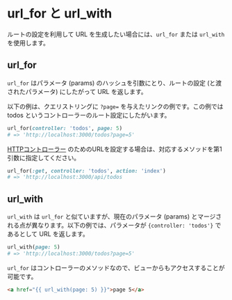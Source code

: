 # url_for と url_with

ルートの設定を利用して URL を生成したい場合には、```url_for``` または ```url_with``` を使用します。

## url_for

```url_for``` はパラメータ (params) のハッシュを引数にとり、ルートの設定 (と渡されたパラメータ) にしたがって URL を返します。

以下の例は、クエリストリングに ```?page=``` を与えたリンクの例です。この例では todos というコントローラーのルート設定にしたがいます。

```ruby
url_for(controller: 'todos', page: 5)
# => 'http://localhost:3000/todos?page=5'
```

[HTTPコントローラー](http_controllers.md) のためのURLを設定する場合は、対応するメソッドを第1引数に指定してください。

```ruby
url_for(:get, controller: 'todos', action: 'index')
# => 'http://localhost:3000/api/todos
```

## url_with

```url_with``` は ```url_for``` と似ていますが、現在のパラメータ (params) とマージされる点が異なります。以下の例では、パラメータが ```{controller: 'todos'}``` であるとして URL を返します。

```ruby
url_with(page: 5)
# => 'http://localhost:3000/todos?page=5'
```

```url_for``` はコントローラーのメソッドなので、ビューからもアクセスすることが可能です。

```html
<a href="{{ url_with(page: 5) }}">page 5</a>
```
